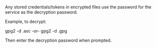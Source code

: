 Any stored credentials/tokens in encrypted files use the password for the service as the decryption password.

Example, to decrypt:

gpg2 -d <filename>.asc   -or-   gpg2 -d <filename>.gpg

Then enter the decryption password when prompted.

